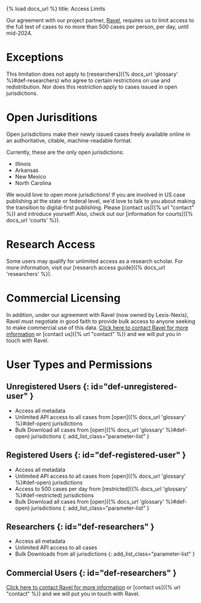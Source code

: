 {% load docs_url %}
title: Access Limits 

Our agreement with our project partner, [Ravel](http://ravellaw.com), requires us to limit access to the full
text of cases to no more than 500 cases per person, per day, until mid-2024.

# Exceptions
This limitation does not apply to 
[researchers]({% docs_url 'glossary' %}#def-researchers) who agree to certain 
restrictions on use and redistribution. Nor does this restriction apply to cases issued in open jurisdictions.

# Open Jurisditions
Open jurisdictions make their newly issued cases freely available online in an authoritative, citable, 
machine-readable format. 

Currently, these are the only open jurisdictions:
 
* Illinois
* Arkansas
* New Mexico
* North Carolina
 
We would love to open more jurisdictions! If you are involved in US case publishing at the state or federal level,
we'd love to talk to you about making the transition to digital-first publishing. Please 
[contact us]({% url "contact" %}) and introduce yourself! Also, check out our 
[information for courts]({% docs_url 'courts' %}).
  
# Research Access
Some users may qualify for unlimited access as a research scholar. For more information, visit our 
[research access guide]({% docs_url 'researchers' %}).


# Commercial Licensing

In addition, under our agreement with Ravel (now owned by Lexis-Nexis), Ravel must negotiate in good faith to provide 
bulk access to anyone seeking to make commercial use of this data. 
[Click here to contact Ravel for more information](https://home.ravellaw.com/contact) or
[contact us]({% url "contact" %}) and we will put you in touch with Ravel.


# User Types and Permissions

## Unregistered Users {: id="def-unregistered-user" }

* Access all metadata
* Unlimited API access to all cases from [open]({% docs_url 'glossary' %}#def-open) jurisdictions
* Bulk Download all cases from [open]({% docs_url 'glossary' %}#def-open) jurisdictions
{: add_list_class="parameter-list" }

## Registered Users {: id="def-registered-user" }

* Access all metadata
* Unlimited API access to all cases from [open]({% docs_url 'glossary' %}#def-open) jurisdictions
* Access to 500 cases per day from [restricted]({% docs_url 'glossary' %}#def-restricted) jurisdictions
* Bulk Download all cases from [open]({% docs_url 'glossary' %}#def-open) jurisdictions
{: add_list_class="parameter-list" }

## Researchers {: id="def-researchers" }

* Access all metadata
* Unlimited API access to all cases
* Bulk Downloads from all jurisdictions
{: add_list_class="parameter-list" }

## Commercial Users {: id="def-researchers" }

[Click here to contact Ravel for more information](http://info.ravellaw.com/contact-us-form) or 
[contact us]({% url "contact" %}) and we will put you in touch with Ravel.
